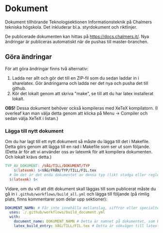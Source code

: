 # Dokument

Dokument tillhörande Teknologsektionen Informationsteknik på Chalmers tekniska högskola. Det inkluderar bl.a. styrdokument och riktlinjer.

De publicerade dokumenten kan hittas på https://docs.chalmers.it/. Nya ändringar är publiceras automatiskt när de pushas till master-branchen.

## Göra ändringar

För att göra ändringar finns två alternativ:

1. Ladda ner allt och gör det till en ZIP-fil som du sedan laddar in i sharelatex. Gör ändringarna och ladda ner det nya och pusha det till github.
2. Kör det lokalt genom att skriva "make", se till att du har latex installerat lokalt.

**OBS!**
Dessa dokument behöver också kompileras med XeTeX kompilatorn. (I overleaf kan man välja detta genom att klicka på Menu -> Compiler och sedan välja XeTeX i listan.)

### Lägga till nytt dokument

Om du har lagt till ett nytt dokument så måste du lägga till det i Makefile. Detta görs genom att lägga till en rad i Makefile som ser ut som följande. (Detta är för att vi använder oss av latexmk för att kompilera dokumenten. Och lokalt krävs detta.)

```makefile
TYP_AV_DOKUMENT: /VÄG/TILL/DOKUMENT/TYP
	$(latexmk) $<VÄG/FRÅN/TYP/TILL/FIL.tex
  # Om det är det enda dokumentet av denna typ (likt stadga eller reglemente) får du istället skriva:
  $(latexmk) $<
```

Vidare, om du vill att ditt dokument skall läggas till som publicerat måste du gå in i `.github/workflows/build_all.yml` och lägga till följande (på rimlig plats, finns kommentarer som delar upp sektioner):

```yml
DOKUMENT_NAMN: # Får inte innehålla mellanslag, siffror eller specialtecken
  uses: ./.github/workflows/build_document.yml
  with:
    document_name: DOKUMENT_NAMN # Detta är namnet på dokumentet, som blir namnet på pdf-filen
    latex_build_entry: VÄG/TILL/FIL.tex # Detta är sökvägen till latex-filen som skall kompileras
```
